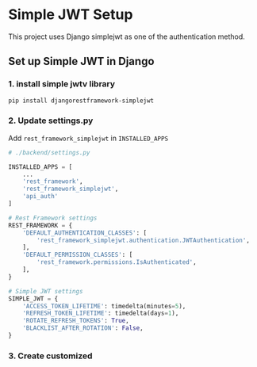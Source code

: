 
# Simple JWT Setup

This project uses Django simplejwt as one of the authentication method.

## Set up Simple JWT in Django

### 1. install simple jwtv library

```sh
pip install djangorestframework-simplejwt
```

### 2. Update settings.py

Add `rest_framework_simplejwt` in `INSTALLED_APPS`

```python
# ./backend/settings.py

INSTALLED_APPS = [
    ...
    'rest_framework',
    'rest_framework_simplejwt',
    'api_auth'
]

# Rest Framework settings
REST_FRAMEWORK = {
    'DEFAULT_AUTHENTICATION_CLASSES': [
        'rest_framework_simplejwt.authentication.JWTAuthentication',
    ],
    'DEFAULT_PERMISSION_CLASSES': [
        'rest_framework.permissions.IsAuthenticated',
    ],
}

# Simple JWT settings
SIMPLE_JWT = {
    'ACCESS_TOKEN_LIFETIME': timedelta(minutes=5),
    'REFRESH_TOKEN_LIFETIME': timedelta(days=1),
    'ROTATE_REFRESH_TOKENS': True,
    'BLACKLIST_AFTER_ROTATION': False,
}

```

### 3. Create customized 